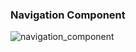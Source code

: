 ### Navigation Component

![navigation_component](https://user-images.githubusercontent.com/27923352/177180739-67490759-ebfe-4626-bd29-4969990f18e2.gif)
